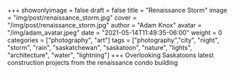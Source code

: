 +++
showonlyimage = false
draft = false
title = "Renaissance Storm"
image = "img/post/renaissance_storm.jpg"
cover = "/img/post/renaissance_storm.jpg"
author = "Adam Knox"
avatar = "/img/adam_avatar.jpeg"
date = "2021-05-14T11:49:35-06:00"
weight = 0
categories = ["photography", "art"]
tags = ["photography","city", "night", "storm", "rain", "saskatchewan", "saskatoon", "nature", "lights", "architecture", "water", "lightning"]
+++
Overlooking Saskatoons latest construction projects from the renaissance condo building